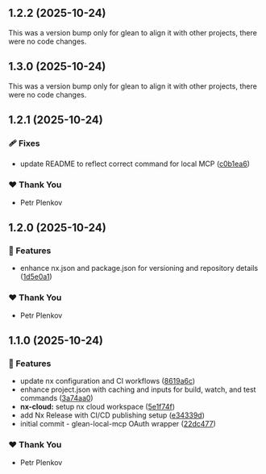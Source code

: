 ## 1.2.2 (2025-10-24)

This was a version bump only for glean to align it with other projects, there were no code changes.

## 1.3.0 (2025-10-24)

This was a version bump only for glean to align it with other projects, there were no code changes.

## 1.2.1 (2025-10-24)

### 🩹 Fixes

- update README to reflect correct command for local MCP ([c0b1ea6](https://github.com/theplenkov-npm/glean-local-mcp/commit/c0b1ea6))

### ❤️ Thank You

- Petr Plenkov

## 1.2.0 (2025-10-24)

### 🚀 Features

- enhance nx.json and package.json for versioning and repository details ([1d5e0a1](https://github.com/theplenkov-npm/glean-local-mcp/commit/1d5e0a1))

### ❤️ Thank You

- Petr Plenkov

## 1.1.0 (2025-10-24)

### 🚀 Features

- update nx configuration and CI workflows ([8619a6c](https://github.com/theplenkov-npm/glean-local-mcp/commit/8619a6c))
- enhance project.json with caching and inputs for build, watch, and test commands ([3a74aa0](https://github.com/theplenkov-npm/glean-local-mcp/commit/3a74aa0))
- **nx-cloud:** setup nx cloud workspace ([5e1f74f](https://github.com/theplenkov-npm/glean-local-mcp/commit/5e1f74f))
- add Nx Release with CI/CD publishing setup ([e34339d](https://github.com/theplenkov-npm/glean-local-mcp/commit/e34339d))
- initial commit - glean-local-mcp OAuth wrapper ([22dc477](https://github.com/theplenkov-npm/glean-local-mcp/commit/22dc477))

### ❤️ Thank You

- Petr Plenkov